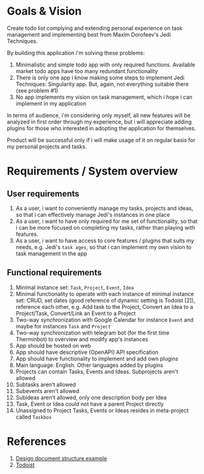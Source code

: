 # Goals & Vision
Create todo list complying and extending personal experience on task management
and implementing best from Maxim Dorofeev's Jedi Techniques.

By building this application i'm solving these problems:
1. Minimalistic and simple todo app with only required functions. Available
   market todo apps have too many redundant functionality
2. There is only one app i know making some steps to implement Jedi Techniques:
   Singularity app. But, again, not everything suitable there (see problem #1)
3. No app implements my vision on task management, which i hope i can implement
   in my application

In terms of audience, i'm considering only myself, all new features will be
analyzed in first order through my experience, but i will appreciate adding
plugins for those who interested in adopting the application for themselves.

Product will be successful only if i will make usage of it on regular basis
for my personal projects and tasks.

# Requirements / System overview
## User requirements
1. As a user, i want to conveniently manage my tasks, projects and ideas, so
   that i can effectively manage Jedi's instances in one place
2. As a user, i want to have only required for me set of functionality, so
   that i can be more focused on completing my tasks, rather than playing
   with features.
3. As a user, i want to have access to core features / plugins that suits my
   needs, e.g. Jedi's `task ages`, so that i can implement my own vision to
   task management in the app

## Functional requirements
1. Minimal instance set: `Task`, `Project`, `Event`, `Idea`
2. Minimal functionality to operate with each instance of minimal instance set:
   CRUD, set dates (good reference of dynamic setting is Todoist [2]),
   reference each other, e.g. Add task to the Project, Convert an Idea to a
   Project/Task, Convert/Link an Event to a Project
3. Two-way synchronization with Google Calendar for instance `Event` and maybe
   for instances `Task` and `Project`
4. Two-way synchronization with telegram bot (for the first time Therminbot) to
   overview and modify app's instances
5. App should be hosted on web
6. App should have descriptive (OpenAPI) API specification
7. App should have functionality to implement and add own plugins
8. Main language: English. Other languages added by plugins
9. Projects can contain Tasks, Events and Ideas. Subprojects aren't allowed
10. Subtasks aren't allowed
11. Subevents aren't allowed
12. Subideas aren't allowed, only one description body per Idea
13. Task, Event or Idea could not have a parent Project directly
14. Unassigned to Project Tasks, Events or Ideas resides in meta-project called
    `Taskbox`

# References
1. [Design document structure example](https://blog.tara.ai/software-design-documents-template/)
2. [Todoist](https://todoist.com)
